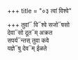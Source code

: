 +++
title = "०३ त्वां विश्वे"

+++
तुवां᳓ वि᳓श्वे सजो᳓षसो  
देवा᳓सो दूत᳓म् अक्रत  
सपर्य᳓न्तस् तुवा कवे  
यज्ञे᳓षु देव᳓म् ईळते